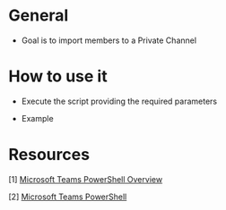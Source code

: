 # General

- Goal is to import members to a Private Channel


# How to use it

- Execute the script providing the required parameters

- Example


# Resources

[1] [Microsoft Teams PowerShell Overview](https://docs.microsoft.com/en-us/microsoftteams/teams-powershell-overview)

[2] [Microsoft Teams PowerShell](https://docs.microsoft.com/en-us/powershell/module/teams/?view=teams-ps)